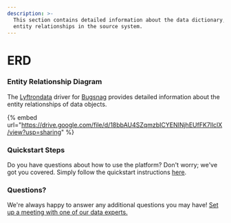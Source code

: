 ```yaml
---
description: >-
  This section contains detailed information about the data dictionary, and
  entity relationships in the source system.
---
```


# ERD

### Entity Relationship Diagram

The [Lyftrondata](https://www.lyftrondata.com/) driver for [Bugsnag](https://www.lyftrondata.com/integration/business-analytics/bugsnag//) provides detailed information about the entity relationships of data objects.

{% embed url="https://drive.google.com/file/d/18bbAU4SZqmzbICYENINjhEUfFK7llclX/view?usp=sharing" %}

### Quickstart Steps

Do you have questions about how to use the platform? Don't worry; we've got you covered. Simply follow the quickstart instructions [here](../README.md).

### Questions? <a href="#questions" id="questions"></a>

We're always happy to answer any additional questions you may have! [Set up a meeting with one of our data experts.](https://www.lyftrondata.com/book-a-meeting/)


